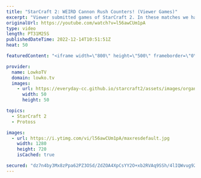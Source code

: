 ```yaml
---
title: "StarCraft 2: WEIRD Cannon Rush Counters! (Viewer Games)"
excerpt: "Viewer submitted games of StarCraft 2. In these matches we have a look at some questionable Cannon Rushes, with even more questionable responses.  If you want me to cast your StarCraft 2 match next, you can submit your best game to replays@lowko.tv.   Support my work on Patreon: https://www.patreon.com/lowkotv"
originalUrl: https://youtube.com/watch?v=l56awCUm1pA
type: video
length: PT31M25S
publishedDateTime: 2022-12-14T10:51:51Z
heat: 50

featuredContent: "<iframe width=\"800\" height=\"500\" frameborder=\"0\" src=\"https://www.youtube.com/embed/l56awCUm1pA\" allow=\"accelerometer; autoplay; encrypted-media; gyroscope; picture-in-picture\" allowfullscreen></iframe>"

provider:
  name: LowkoTV
  domain: lowko.tv
  images:
    - url: https://everyday-cc.github.io/starcraft2/assets/images/organizations/lowko.tv-50x50.jpg
      width: 50
      height: 50

topics:
  - StarCraft 2
  - Protoss

images:
  - url: https://i.ytimg.com/vi/l56awCUm1pA/maxresdefault.jpg
    width: 1280
    height: 720
    isCached: true

secured: "dz7n4by3Mx8zPpa62PZ3OSd/ZdZOA4XpCsYY2O+xb2RVAq9SSh/4lIQWvug92C3wj6x5MrjdSU+5oVjhQc0g0fwUsoODQIL5K6MUQdfJcdEXTKuhEeHQsCvMZdz6E+/G6e42faXOTOF6RvU/I2KwU+pFBwaw+EBZ095m+s3dFxcSlWkUu68x8ttuWiHVVMn3kO62pPQd31rkTv4GSUjLVtaZ3YJUbW3iqmF/c8dVIbBPMhOmkEjh5ad4yBEkVsbMQMFsU5ZqgKZe48xgujylRe+LW8IHaAG5xowuMlfN5FuId/xNU0I4hOlgzj5WqUA9zKkKAYwwTOfQGjcqvpafK9haC57plVi6PwHYOcVHXsG/8zRkH2YOa3pEo6hTyN2yLamEyIxJfBHEH+xCt1kkDLWzWDBW9XlvqEG4/tqybnw=;ftcuf8mSF/tXnzalSUPeqg=="
---
```


